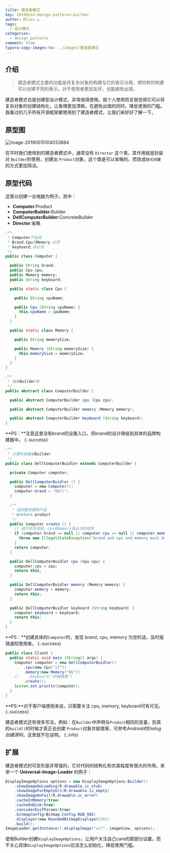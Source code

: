 ```yaml
---
title: 建造者模式
key: 20190514-design-patterns-builder
author: Miles.y
tags:
  - 设计模式
categories:
  - design_patterns
comment: true
typora-copy-images-to: ../images/建造者模式
---
```


## 介绍

> 建造者模式主要的功能是将复杂对象的构建与它的表示分离，使同样的构建可以创建不同的表示。对于使用者更加友好，也能避免出错。

建造者模式也是创建型设计模式，非常值得使用。就个人使用而言我觉得它可以将复杂对象的创建结构化，让条理更加清晰。在避免出错的同时，降低使用的门槛。我看过的几乎所有开源框架都使用到了建造者模式，让我们来好好了解一下。

## 原型图

![image-20190515104033884]({{site.url}}/images/建造者模式/image-20190515104033884.png)

<!-- more -->

在平时我们使用到的建造者模式中，通常没有 `Director` 这个类，其作用就是封装对 `Builder`的使用，创建出 `Product`对象，这个类是可以省略的，而改成`链式创建`的方式更加简洁。

## 原型代码

这里以创建一台电脑为例子。其中：

- **Computer**:Product
- **ComputerBuilder**:Builder
- **DellComputerBuilder**:ConcreteBuilder
- **Director**:省略

```java
/**
 * Computer产品类
 * Brand,Cpu和Memory,必须
 * keyboard,非必须
 */
public class Computer {

  public String brand;
  public Cpu cpu;
  public Memory memory;
  public String keyboard;

  public static class Cpu {

    public String cpuName;

    public Cpu (String cpuName) {
      this.cpuName = cpuName;
    }
  }

  public static class Memory {

    public String memorySize;

    public Memory (String memorySize) {
      this.memorySize = memorySize;
    }
  }
}
```

```java
/**
 * 抽象Builder类
 */
public abstract class ComputerBuilder {

  public abstract ComputerBuilder cpu (Cpu cpu);

  public abstract ComputerBuilder memory (Memory memory);

  public abstract ComputerBuilder keyboard (String keyboard);
}
```
**PS：**注意这里没有brand的设置入口，将brand的设计降级到具体的品牌构建器中。
{:.success}

```java
/**
 * 计算机构建器Builder
 */
public class DellComputerBuidler extends ComputerBuilder {

  private Computer computer;

  public DellComputerBuidler () {
    computer = new Computer();
    computer.brand = "dell";
  }

  /**
   * 返回要创建的产品
   * @return product
   */
  public Computer create () {
    // 进行状态校验，cpu和memory是必须的组件
    if (computer.brand == null || computer.cpu == null || computer.memory == null) {
      throw new IllegalStateException("brand and cpu and memory must be set!");
    }
    return computer;
  }

  public DellComputerBuidler cpu (Cpu cpu) {
    computer.cpu = cpu;
    return this;
  }

  public DellComputerBuidler memory (Memory memory) {
    computer.memory = memory;
    return this;
  }

  public DellComputerBuidler keyboard (String keyboard) {
    computer.keyboard = keyboard;
    return this;
  }
}
```

**PS：**创建具体的`Computer`时，发现 brand, cpu, memory 为空的话，及时报错通知使用者。
{:.success}

```java
public class Client {
  public static void main (String[] args) {
    Computer computer = new DellComputerBuidler()
        .cpu(new Cpu("i7"))
        .memory(new Memory("8G"))
    //    .keyboard("机械键盘")
        .create();
    System.out.println(computer);
  }
}
```

**PS:**对于客户端使用来说，只需要关注 cpu, memory, keyboard可有可无。
{:.success}

建造者模式还有很多写法，例如：在`Builder`中声明与`Product`相同的变量，到真的`build()`的时候才真正去创建 `Product`对象并赋值等，可参考*Android的Dialog创建源码*，这里就不在说明。
{:.info}

## 扩展

建造者模式的可变形是非常强的，它对代码的结构化和优美程度有很大的作用。来举一个 **Universal-Image-Loader** 的例子：

```java
DisplayImageOptions options = new DisplayImageOptions.Builder()
	.showImageOnLoading(R.drawable.ic_stub)
	.showImageForEmptyUri(R.drawable.ic_empty)
	.showImageOnFail(R.drawable.ic_error)
	.cacheInMemory(true)
	.cacheOnDisk(true)
	.considerExifParams(true)
	.bitmapConfig(Bitmap.Config.RGB_565)
	.displayer(new RoundedBitmapDisplayer(20))
  	.build();
ImageLoader.getInstance().displayImage("url", imageView, options);
```

使用Builder创建`DisplayImageOptions`，让用户关注自己care的那部分设置，而不关心具体`DisplayImageOptions`应该怎么初始化，降低使用门槛。